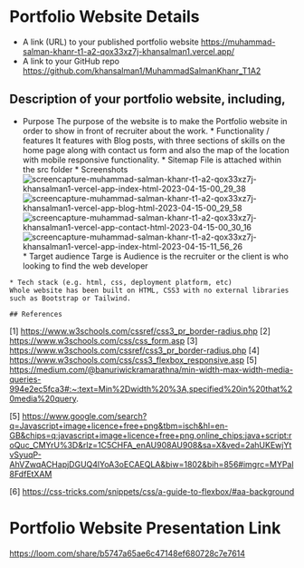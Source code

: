 # Portfolio Website Details


* A link (URL) to your published portfolio website
https://muhammad-salman-khanr-t1-a2-qox33xz7j-khansalman1.vercel.app/
* A link to your GitHub repo
https://github.com/khansalman1/MuhammadSalmanKhanr_T1A2

## Description of your portfolio website, including,
   *  Purpose
		    The purpose of the website is to make the Portfolio website in order to show in front of recruiter about the work.
    * Functionality / features 
        It features with Blog posts, with three sections of skills on the home page along with contact us form and also the map of the location with mobile responsive functionality.
    * Sitemap
       File is attached within the src folder
    * Screenshots
    ![screencapture-muhammad-salman-khanr-t1-a2-qox33xz7j-khansalman1-vercel-app-index-html-2023-04-15-00_29_38](https://user-images.githubusercontent.com/13547825/232177571-3426a043-7ea1-4893-92e4-76641176a603.png)
    ![screencapture-muhammad-salman-khanr-t1-a2-qox33xz7j-khansalman1-vercel-app-blog-html-2023-04-15-00_29_58](https://user-images.githubusercontent.com/13547825/232177627-767000b5-6fa1-410d-a65c-586bc0ed21f7.png)
![screencapture-muhammad-salman-khanr-t1-a2-qox33xz7j-khansalman1-vercel-app-contact-html-2023-04-15-00_30_16](https://user-images.githubusercontent.com/13547825/232177665-ce080e6e-f60c-40e0-8b32-2e7ff0bf2cc8.png)
![screencapture-muhammad-salman-khanr-t1-a2-qox33xz7j-khansalman1-vercel-app-index-html-2023-04-15-11_56_26](https://user-images.githubusercontent.com/13547825/232177737-ea8b7dad-e01e-429e-a43d-387e4ef60dab.png)
    * Target audience
    Targe is Audience is the recruiter or the client is who looking to find the web developer

    * Tech stack (e.g. html, css, deployment platform, etc)
    Whole website has been built on HTML, CSS3 with no external libraries such as Bootstrap or Tailwind.

    ## References
<a id="1">[1]</a>
https://www.w3schools.com/cssref/css3_pr_border-radius.php
<a id="1">[2]</a>
https://www.w3schools.com/css/css_form.asp
<a id="1">[3]</a>
https://www.w3schools.com/cssref/css3_pr_border-radius.php
<a id="1">[4]</a>
https://www.w3schools.com/css/css3_flexbox_responsive.asp
<a id="1">[5]</a>
https://medium.com/@banuriwickramarathna/min-width-max-width-media-queries-994e2ec5fca3#:~:text=Min%2Dwidth%20%3A,specified%20in%20that%20media%20query.

<a id="1">[5]</a>
https://www.google.com/search?q=Javascript+image+licence+free+png&tbm=isch&hl=en-GB&chips=q:javascript+image+licence+free+png,online_chips:java+script:roQuc_CMYrU%3D&rlz=1C5CHFA_enAU908AU908&sa=X&ved=2ahUKEwjYtvSyuqP-AhVZwqACHapjDGUQ4lYoA3oECAEQLA&biw=1802&bih=856#imgrc=MYPal8FdfEtXAM

<a id="1">[6]</a>
https://css-tricks.com/snippets/css/a-guide-to-flexbox/#aa-background

# Portfolio Website Presentation Link
https://loom.com/share/b5747a65ae6c47148ef680728c7e7614